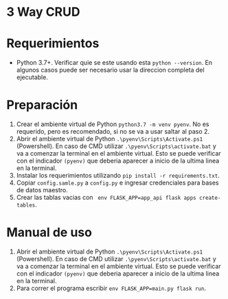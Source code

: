 # 3 Way CRUD

# Requerimientos
- Python 3.7+. Verificar quie se este usando esta `python --version`. En algunos casos puede ser necesario usar la direccion completa del ejecutable.

# Preparación
1. Crear el ambiente virtual de Python `python3.7 -m venv pyenv`. No es requerido, pero es recomendado, si no se va a usar saltar al paso 2.
1. Abrir el ambiente virtual de Python `.\pyenv\Scripts\Activate.ps1` (Powershell). En caso de CMD utilizar `.\pyenv\Scripts\activate.bat` y va a comenzar la terminal en el ambiente virtual. Esto se puede verificar con el indicador `(pyenv)` que deberia aparecer a inicio de la ultima linea en la terminal.
2. Instalar los requerimientos utilizando `pip install -r requirements.txt`.
3. Copiar `config.samle.py` a `config.py` e ingresar credenciales para bases de datos maestro.
3. Crear las tablas vacias con ` env FLASK_APP=app_api flask apps create-tables`.

# Manual de uso
1. Abrir el ambiente virtual de Python `.\pyenv\Scripts\Activate.ps1` (Powershell). En caso de CMD utilizar `.\pyenv\Scripts\activate.bat` y va a comenzar la terminal en el ambiente virtual. Esto se puede verificar con el indicador `(pyenv)` que deberia aparecer a inicio de la ultima linea en la terminal.
2. Para correr el programa escribir `env FLASK_APP=main.py flask run`.

